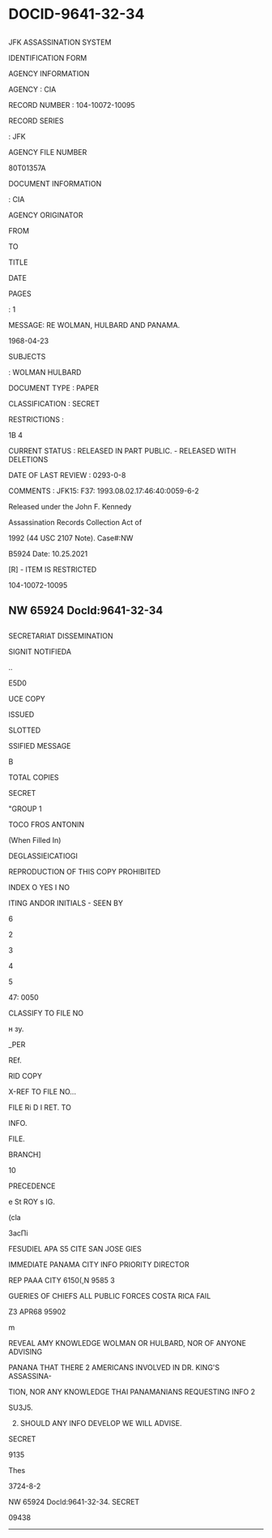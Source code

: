 # DOCID-9641-32-34

##
JFK ASSASSINATION SYSTEM

IDENTIFICATION FORM

AGENCY INFORMATION

AGENCY : CIA

RECORD NUMBER : 104-10072-10095

RECORD SERIES

: JFK

AGENCY FILE NUMBER

80T01357A

DOCUMENT INFORMATION

: CIA

AGENCY ORIGINATOR

FROM

TO

TITLE

DATE

PAGES

: 1

MESSAGE: RE WOLMAN, HULBARD AND PANAMA.

1968-04-23

SUBJECTS

: WOLMAN HULBARD

DOCUMENT TYPE : PAPER

CLASSIFICATION : SECRET

RESTRICTIONS :

1B 4

CURRENT STATUS : RELEASED IN PART PUBLIC. - RELEASED WITH DELETIONS

DATE OF LAST REVIEW : 0293-0-8

COMMENTS : JFK15: F37: 1993.08.02.17:46:40:0059-6-2

Released under the John F. Kennedy

Assassination Records Collection Act of

1992 (44 USC 2107 Note). Case#:NW

B5924 Date: 10.25.2021

[R] - ITEM IS RESTRICTED

104-10072-10095

NW 65924 Docld:9641-32-34
---

##
SECRETARIAT DISSEMINATION

SIGNIT NOTIFIEDA

..

E5D0

UCE COPY

ISSUED

SLOTTED

SSIFIED MESSAGE

B

TOTAL COPIES

SECRET

"GROUP 1

TOCO FROS ANTONIN

(When Filled In)

DEGLASSIEICATIOGI

REPRODUCTION OF THIS COPY PROHIBITED

INDEX O YES I NO

ITING ANDOR INITIALS - SEEN BY

6

2

3

4

5

47: 0050

CLASSIFY TO FILE NO

н зу.

_PER

REf.

RID COPY

X-REF TO FILE NO...

FILE Ri D I RET. TO

INFO.

FILE.

BRANCH]

10

PRECEDENCE

e St ROY s IG.

(cla

ЗасПі

FESUDIEL APA S5 CITE SAN JOSE GIES

IMMEDIATE PANAMA CITY INFO PRIORITY DIRECTOR

REP PAAA CITY 6150(,N 9585 3

GUERIES OF CHIEFS ALL PUBLIC FORCES COSTA RICA FAIL

Z3 APR68 95902

m

REVEAL AMY KNOWLEDGE WOLMAN OR HULBARD, NOR OF ANYONE ADVISING

PANANA THAT THERE 2 AMERICANS INVOLVED IN DR. KING'S ASSASSINA-

TION, NOR ANY KNOWLEDGE THAI PANAMANIANS REQUESTING INFO 2

SU3J5.

2. SHOULD ANY INFO DEVELOP WE WILL ADVISE.

SECRET

9135

Thes

3724-8-2

NW 65924 Docld:9641-32-34.
SECRET

09438

---

